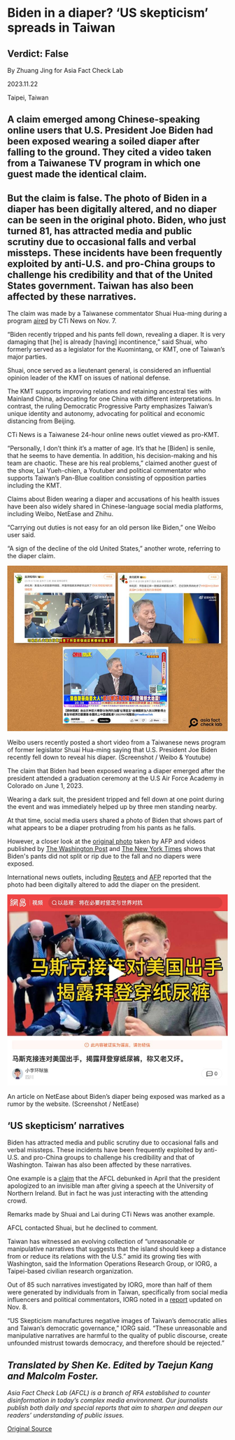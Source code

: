 # Biden in a diaper? ‘US skepticism’ spreads in Taiwan

## Verdict: False

By Zhuang Jing for Asia Fact Check Lab

2023.11.22

Taipei, Taiwan

## A claim emerged among Chinese-speaking online users that U.S. President Joe Biden had been exposed wearing a soiled diaper after falling to the ground. They cited a video taken from a Taiwanese TV program in which one guest made the identical claim.

## But the claim is false. The photo of Biden in a diaper has been digitally altered, and no diaper can be seen in the original photo. Biden, who just turned 81, has attracted media and public scrutiny due to occasional falls and verbal missteps. These incidents have been frequently exploited by anti-U.S. and pro-China groups to challenge his credibility and that of the United States government. Taiwan has also been affected by these narratives.

The claim was made by a Taiwanese commentator Shuai Hua-ming during a program [aired](https://www.youtube.com/live/YUSwzusIvXA?feature=shared&t=2346) by CTi News on Nov. 7.

“Biden recently tripped and his pants fell down, revealing a diaper. It is very damaging that [he] is already [having] incontinence,” said Shuai, who formerly served as a legislator for the Kuomintang, or KMT, one of Taiwan’s major parties.

Shuai, once served as a lieutenant general, is considered an influential opinion leader of the KMT on issues of national defense.

The KMT supports improving relations and retaining ancestral ties with Mainland China, advocating for one China with different interpretations. In contrast, the ruling Democratic Progressive Party emphasizes Taiwan’s unique identity and autonomy, advocating for political and economic distancing from Beijing.

CTi News is a Taiwanese 24-hour online news outlet viewed as pro-KMT.

“Personally, I don’t think it’s a matter of age. It’s that he [Biden] is senile, that he seems to have dementia. In addition, his decision-making and his team are chaotic. These are his real problems,” claimed another guest of the show, Lai Yueh-chien, a Youtuber and political commentator who supports Taiwan’s Pan-Blue coalition consisting of opposition parties including the KMT.

Claims about Biden wearing a diaper and accusations of his health issues have been also widely shared in Chinese-language social media platforms, including Weibo, NetEase and Zhihu.

“Carrying out duties is not easy for an old person like Biden,” one Weibo user said.

“A sign of the decline of the old United States,” another wrote, referring to the diaper claim.

![1.png](images/DOF6W445SWBZYSRVB2KYPVBYC4.png)

Weibo users recently posted a short video from a Taiwanese news program of former legislator Shuai Hua-ming saying that U.S. President Joe Biden recently fell down to reveal his diaper. (Screenshot / Weibo & Youtube)

The claim that Biden had been exposed wearing a diaper emerged after the president attended a graduation ceremony at the U.S Air Force Academy in Colorado on June 1, 2023.

Wearing a dark suit, the president tripped and fell down at one point during the event and was immediately helped up by three men standing nearby.

At that time, social media users shared a photo of Biden that shows part of what appears to be a diaper protruding from his pants as he falls.

However, a closer look at the [original photo](https://www.gettyimages.in/detail/news-photo/president-joe-biden-is-helped-up-after-falling-during-the-news-photo/1258358301?adppopup=true) taken by AFP and videos published by [The Washington Post](https://www.youtube.com/watch?v=_ctthyYjglw) and [The New York Times](https://www.nytimes.com/video/us/politics/100000008933574/biden-fall-air-force-commencement.html) shows that Biden's pants did not split or rip due to the fall and no diapers were exposed.

International news outlets, including [Reuters](https://www.reuters.com/article/factcheck-biden-diaper-idUSL1N38B0Q0) and [AFP](https://factcheck.afp.com/doc.afp.com.33JN9V2) reported that the photo had been digitally altered to add the diaper on the president.

![2.png](images/FTBNQVPLXCKZWAOOUFAZIOTGZE.png)

An article on NetEase about Biden’s diaper being exposed was marked as a rumor by the website. (Screenshot / NetEase)

## ‘US skepticism’ narratives

Biden has attracted media and public scrutiny due to occasional falls and verbal missteps. These incidents have been frequently exploited by anti-U.S. and pro-China groups to challenge his credibility and that of Washington. Taiwan has also been affected by these narratives.

One example is a [claim](https://www.rfa.org/cantonese/news/factcheck/biden-04202023074358.html) that the AFCL debunked in April that the president apologized to an invisible man after giving a speech at the University of Northern Ireland. But in fact he was just interacting with the attending crowd.

Remarks made by Shuai and Lai during CTi News was another example.

AFCL contacted Shuai, but he declined to comment.

Taiwan has witnessed an evolving collection of “unreasonable or manipulative narratives that suggests that the island should keep a distance from or reduce its relations with the U.S.” amid its growing ties with Washington, said the Information Operations Research Group, or IORG, a Taipei-based civilian research organization.

Out of 85 such narratives investigated by IORG, more than half of them were generated by individuals from in Taiwan, specifically from social media influencers and political commentators, IORG noted in a [report](https://iorg.tw/_en/a/us-skepticism-238) updated on Nov. 8.

“US Skepticism manufactures negative images of Taiwan’s democratic allies and Taiwan’s democratic governance,” IORG said. “These unreasonable and manipulative narratives are harmful to the quality of public discourse, create unfounded mistrust towards democracy, and therefore should be rejected.”

## *Translated by Shen Ke. Edited by Taejun Kang and Malcolm Foster.*

*Asia Fact Check Lab (AFCL) is a branch of RFA established to counter disinformation in today’s complex media environment. Our journalists publish both daily and special reports that aim to sharpen and deepen our readers’ understanding of public issues.*



[Original Source](https://www.rfa.org/english/news/afcl/fact-check-biden-diaper-11222023134025.html)